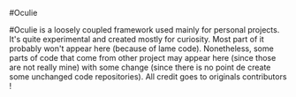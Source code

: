 #Oculie

#Oculie is a loosely coupled framework used mainly for personal projects. It's quite experimental and created mostly for curiosity. Most part of it probably won't appear here (because of lame code). Nonetheless, some parts of code that come from other project may appear here (since those are not really mine) with some change (since there is no point de create some unchanged code repositories). All credit goes to originals contributors !
